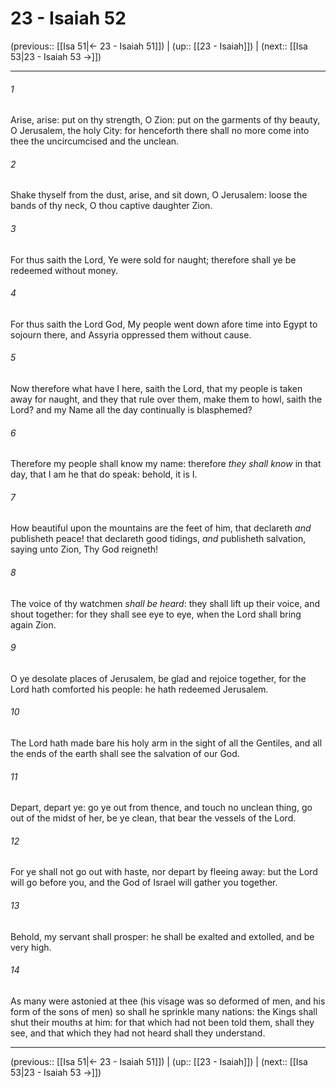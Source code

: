 # 23 - Isaiah 52

(previous:: [[Isa 51|← 23 - Isaiah 51]]) | (up:: [[23 - Isaiah]]) | (next:: [[Isa 53|23 - Isaiah 53 →]])

***


###### 1 
Arise, arise: put on thy strength, O Zion: put on the garments of thy beauty, O Jerusalem, the holy City: for henceforth there shall no more come into thee the uncircumcised and the unclean. 

###### 2 
Shake thyself from the dust, arise, and sit down, O Jerusalem: loose the bands of thy neck, O thou captive daughter Zion. 

###### 3 
For thus saith the Lord, Ye were sold for naught; therefore shall ye be redeemed without money. 

###### 4 
For thus saith the Lord God, My people went down afore time into Egypt to sojourn there, and Assyria oppressed them without cause. 

###### 5 
Now therefore what have I here, saith the Lord, that my people is taken away for naught, and they that rule over them, make them to howl, saith the Lord? and my Name all the day continually is blasphemed? 

###### 6 
Therefore my people shall know my name: therefore _they shall know_ in that day, that I am he that do speak: behold, it is I. 

###### 7 
How beautiful upon the mountains are the feet of him, that declareth _and_ publisheth peace! that declareth good tidings, _and_ publisheth salvation, saying unto Zion, Thy God reigneth! 

###### 8 
The voice of thy watchmen _shall be heard_: they shall lift up their voice, and shout together: for they shall see eye to eye, when the Lord shall bring again Zion. 

###### 9 
O ye desolate places of Jerusalem, be glad and rejoice together, for the Lord hath comforted his people: he hath redeemed Jerusalem. 

###### 10 
The Lord hath made bare his holy arm in the sight of all the Gentiles, and all the ends of the earth shall see the salvation of our God. 

###### 11 
Depart, depart ye: go ye out from thence, and touch no unclean thing, go out of the midst of her, be ye clean, that bear the vessels of the Lord. 

###### 12 
For ye shall not go out with haste, nor depart by fleeing away: but the Lord will go before you, and the God of Israel will gather you together. 

###### 13 
Behold, my servant shall prosper: he shall be exalted and extolled, and be very high. 

###### 14 
As many were astonied at thee (his visage was so deformed of men, and his form of the sons of men) so shall he sprinkle many nations: the Kings shall shut their mouths at him: for that which had not been told them, shall they see, and that which they had not heard shall they understand.

***

(previous:: [[Isa 51|← 23 - Isaiah 51]]) | (up:: [[23 - Isaiah]]) | (next:: [[Isa 53|23 - Isaiah 53 →]])
